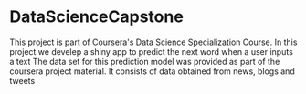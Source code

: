 # DataScienceCapstone
This project is part of Coursera's Data Science Specialization Course. In this project we develep a shiny app to predict the next word when a user inputs a text
The data set for this prediction model was provided as part of the coursera project material. It consists of data obtained from news, blogs and tweets
